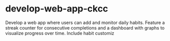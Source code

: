 # develop-web-app-ckcc
Develop a web app where users can add and monitor daily habits. Feature a streak counter for consecutive completions and a dashboard with graphs to visualize progress over time. Include habit customiz
